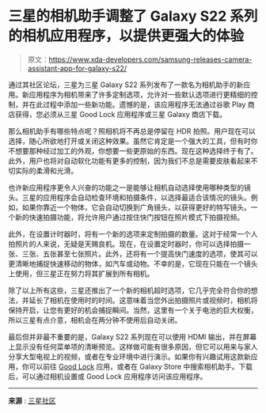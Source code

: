 # 三星的相机助手调整了 Galaxy S22 系列的相机应用程序，以提供更强大的体验

> 原文：<https://www.xda-developers.com/samsung-releases-camera-assistant-app-for-galaxy-s22/>

通过其社区论坛，三星为三星 Galaxy S22 系列发布了一款名为相机助手的新应用。新应用程序为相机带来了许多定制选项，允许对一些默认选项进行更精细的控制，并在此过程中添加一些新功能。遗憾的是，该应用程序无法通过谷歌 Play 商店获得，您必须从三星 Good Lock 应用程序或三星 Galaxy 商店下载。

那么相机助手有哪些特点呢？照相机将不再总是停留在 HDR 拍照。用户现在可以选择，随心所欲地打开或关闭这种效果。虽然它肯定是一个强大的工具，但有时你不想要那种经过加工的外观，你想要一些更原始的东西。现在这种选择终于有了。此外，用户也将对自动软化功能有更多的控制，因为我们不总是需要皮肤看起来不切实际的柔滑和光滑。

也许新应用程序更令人兴奋的功能之一是能够让相机自动选择使用哪种类型的镜头。三星的应用程序会自动检查环境和拍摄条件，以选择最适合该情况的镜头。例如，如果你靠近一个物体，它会自动切换到广角镜头，以获得更好的特写镜头。一个新的快速拍摄功能，将允许用户通过按住快门按钮在照片模式下拍摄视频。

此外，在设置计时器时，将有一个新的选项来定制拍摄的数量。这对于经常一个人拍照片的人来说，无疑是天赐良机。现在，在设置定时器时，你可以选择拍摄一张、三张、五张甚至七张照片。此外，还将有一个提高快门速度的选项，使其可以更清晰地捕捉快速移动的物体，如汽车或动物。不幸的是，它现在只能在一个镜头上使用，但三星正在努力将其扩展到所有相机。

除了以上所有这些，三星还推出了一个新的相机超时选项，它几乎完全符合你的想法，并延长了相机在使用时的时间。这意味着当您外出拍摄照片或视频时，相机将保持开启，让您有更好的机会捕捉瞬间。当然，这里有一个关于电池的巨大权衡，所以三星有点介意，相机会在两分钟不使用后自动关闭。

最后但并非最不重要的是，Galaxy S22 系列现在可以使用 HDMI 输出，并在屏幕上显示没有任何菜单项的清晰预览。这样做可能有很多原因，但它可以用来与家人分享大型电视上的视频，或者在专业环境中进行演示。如果你有兴趣试用这款新应用，你可以前往 [Good Lock](https://galaxystore.samsung.com/detail/com.samsung.android.goodlock?langCd=en) 应用，或者在 Galaxy Store 中搜索相机助手。下载后，可以通过相机设置或 Good Lock 应用程序访问该应用程序。

* * *

**来源** : [三星社区](https://r1.community.samsung.com/t5/%EA%B0%A4%EB%9F%AD%EC%8B%9C-s/a-t-t-e-n-t-i-on-%EB%82%98%EB%A7%8C%EC%9D%84-%EC%9C%84%ED%95%9C-%EC%B9%B4%EB%A9%94%EB%9D%BC-camera-assistant%EB%A5%BC-%EC%86%8C%EA%B0%9C%ED%95%A9%EB%8B%88%EB%8B%A4/td-p/19246161)